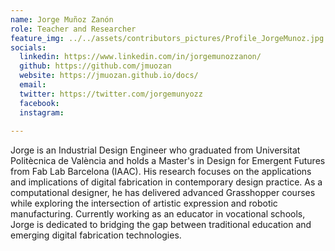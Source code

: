 ```yaml
---
name: Jorge Muñoz Zanón
role: Teacher and Researcher
feature_img: ../../assets/contributors_pictures/Profile_JorgeMunoz.jpg
socials:
  linkedin: https://www.linkedin.com/in/jorgemunozzanon/
  github: https://github.com/jmuozan
  website: https://jmuozan.github.io/docs/
  email:
  twitter: https://twitter.com/jorgemunyozz
  facebook:
  instagram: 
  
---
```


Jorge is an Industrial Design Engineer who graduated from Universitat Politècnica de València and holds a Master's in Design for Emergent Futures from Fab Lab Barcelona (IAAC). His research focuses on the applications and implications of digital fabrication in contemporary design practice. As a computational designer, he has delivered advanced Grasshopper courses while exploring the intersection of artistic expression and robotic manufacturing. Currently working as an educator in vocational schools, Jorge is dedicated to bridging the gap between traditional education and emerging digital fabrication technologies.